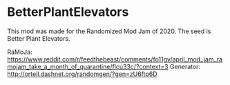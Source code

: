 # BetterPlantElevators

This mod was made for the Randomized Mod Jam of 2020.  The seed is Better Plant Elevators.

RaMoJa: https://www.reddit.com/r/feedthebeast/comments/fo11gv/april_mod_jam_ramojam_take_a_month_of_quarantine/flcu33c/?context=3
Generator: http://orteil.dashnet.org/randomgen/?gen=zU6ftp6D

